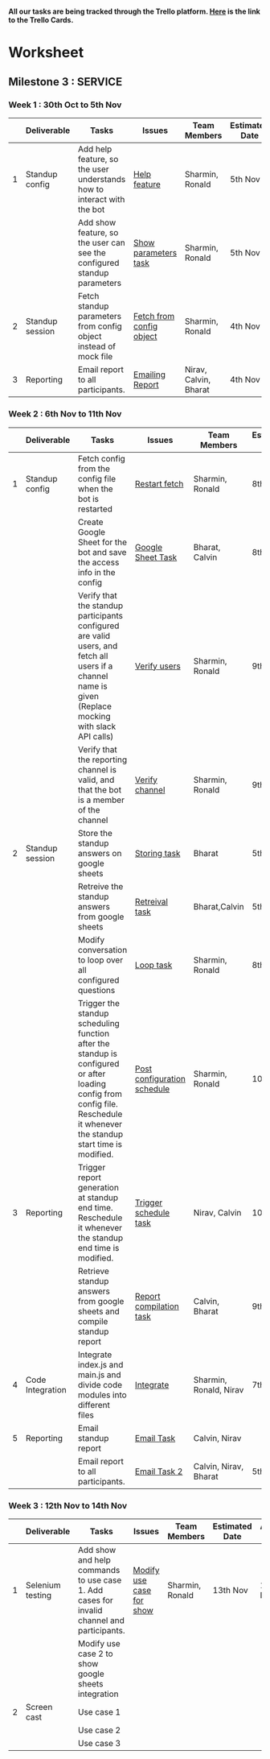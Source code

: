 #### All our tasks are being tracked through the Trello platform. [Here](https://trello.com/b/xPCqntUz/milestone3) is the link to the Trello Cards.


# Worksheet

## Milestone 3 : SERVICE

### Week 1 : 30th Oct to 5th Nov  
  
|   | Deliverable    | Tasks | Issues | Team Members  | Estimated Date | Actual Date |
|---|----------------|-------|--------|---------------|----------------|-------------|
| 1 | Standup config | Add help feature, so the user understands how to interact with the bot | [Help feature](https://trello.com/c/lS9wjEh4) | Sharmin, Ronald | 5th Nov | 5th Nov |
|   |                | Add show feature, so the user can see the configured standup parameters | [Show parameters task](https://trello.com/c/112gmjST) | Sharmin, Ronald | 5th Nov | 5th Nov |
| 2  | Standup session| Fetch standup parameters from config object instead of mock file | [Fetch from config object](https://trello.com/c/wzRrIRZA) | Sharmin, Ronald | 4th Nov | 5th Nov |
| 3 | Reporting      | Email report to all participants. | [Emailing Report](https://trello.com/c/JfeU3Inr) | Nirav, Calvin, Bharat | 4th Nov | 5th Nov |

### Week 2 : 6th Nov to 11th Nov   

|   | Deliverable    | Tasks | Issues | Team Members  | Estimated Date | Actual Date |
|---|----------------|-------|--------|---------------|----------------|-------------|
| 1 | Standup config | Fetch config from the config file when the bot is restarted | [Restart fetch](https://trello.com/c/cf8pmFxC) | Sharmin, Ronald | 8th Nov | 9th Nov |
|   |                | Create Google Sheet for the bot and save the access info in the config | [Google Sheet Task](https://trello.com/c/nRSCJR7M) | Bharat, Calvin | 8th Nov |  |
|   |                | Verify that the standup participants configured are valid users, and fetch all users if a channel name is given (Replace mocking with slack API calls) | [Verify users](https://trello.com/c/2KpQC6uY) | Sharmin, Ronald | 9th Nov | 10th Nov |
|   |                | Verify that the reporting channel is valid, and that the bot is a member of the channel | [Verify channel](https://trello.com/c/WQYUNeRQ) | Sharmin, Ronald | 9th Nov | 10th Nov |
| 2 | Standup session| Store the standup answers on google sheets | [Storing task](https://trello.com/c/uJDoxu4c) | Bharat  | 5th Nov | 6th Nov |
|   |                | Retreive the standup answers from google sheets | [Retreival task](https://trello.com/c/IOCjJiZR) | Bharat,Calvin  | 5th Nov | 8th Nov |
|   |                | Modify conversation to loop over all configured questions | [Loop task](https://trello.com/c/eWI1puWX) | Sharmin, Ronald | 8th Nov | 9th Nov |
|   |                | Trigger the standup scheduling function after the standup is configured or after loading config from config file. Reschedule it whenever the standup start time is modified. | [Post configuration schedule](https://trello.com/c/qOJjW1Bj) | Sharmin, Ronald | 10th Nov | 10th Nov |
| 3 | Reporting      | Trigger report generation at standup end time. Reschedule it whenever the standup end time is modified. | [Trigger schedule task](https://trello.com/c/m9lFRoJF) |  Nirav, Calvin     | 10th Nov | 10th Nov |
|   |                | Retrieve standup answers from google sheets and compile standup report | [Report compilation task](https://trello.com/c/IOCjJiZR) | Calvin, Bharat| 9th Nov | 9th Nov |
| 4 | Code Integration | Integrate index.js and main.js and divide code modules into different files | [Integrate](https://trello.com/c/FKv4hY03) | Sharmin, Ronald, Nirav | 7th Nov | 9th Nov |
| 5 | Reporting      | Email standup report        | [Email Task](https://trello.com/c/dlNQMDKT) | Calvin, Nirav  | | |
|   |  | Email report to all participants.         | [Email Task 2](https://trello.com/c/JfeU3Inr) | Calvin, Nirav, Bharat  | 5th Nov | 8th Nov|

### Week 3 : 12th Nov to 14th Nov   

|   | Deliverable    | Tasks | Issues | Team Members  | Estimated Date | Actual Date |
|---|----------------|-------|--------|---------------|----------------|-------------|
| 1 | Selenium testing | Add show and help commands to use case 1. Add cases for invalid channel and participants. | [Modify use case for show](https://trello.com/c/ixA9LBYA) |Sharmin, Ronald | 13th Nov | 13th Nov |
|   |                  | Modify use case 2 to show google sheets integration |  | | | |
| 2 | Screen cast      | Use case 1                                  |  |   |  |   |
|   |                  | Use case 2                                  |  |   |  |   |
|   |                  | Use case 3                                  |  |   |  |   |
